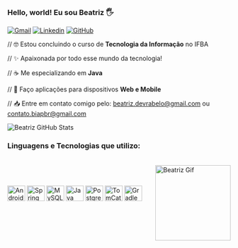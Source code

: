### Hello, world! Eu sou Beatriz 🖐

[![Gmail](https://img.shields.io/badge/Gmail-D14836?style=for-the-badge&logo=gmail&logoColor=white)](mailto:beatriz.devrabelo@gmail.com)
[![Linkedin](https://img.shields.io/badge/LinkedIn-0077B5?style=for-the-badge&logo=linkedin&logoColor=white)](https://www.linkedin.com/in/beatriz-rabel0/)
[![GitHub](https://img.shields.io/badge/GitHub-100000?style=for-the-badge&logo=github&logoColor=white)](https://github.com/devb3atriz)

// 🤓 Estou concluindo o curso de **Tecnologia da Informação** no IFBA

// ✨ Apaixonada por todo esse mundo da tecnologia!

// ☕ Me especializando em **Java**

// 📱 Faço aplicações para dispositivos **Web e Mobile**

// 📥 Entre em contato comigo pelo: beatriz.devrabelo@gmail.com ou contato.biapbr@gmail.com

![Beatriz GitHub Stats](https://github-readme-stats.vercel.app/api?username=devrabello&show_icons=true&theme=vue&include_all_commits=true&count_private=true)

### Linguagens e Tecnologias que utilizo:

<div style="display: inline_block"><br>
  <img align="right" alt="Beatriz Gif" height="170" width="170" src="https://cdn.discordapp.com/attachments/891111809036202084/901703183003439124/Webp.net-gifmaker.gif">
</div>

   ##
   
<div style="display: inline_block"><br>
  <img align="center" alt="Android" height="35" width="40" src="https://cdn.jsdelivr.net/gh/devicons/devicon/icons/android/android-plain.svg">
  <img align="center" alt="Spring" height="35" width="40" src="https://cdn.jsdelivr.net/gh/devicons/devicon/icons/spring/spring-original.svg">
  <img align="center" alt="MySQL" height="35" width="40" src="https://cdn.jsdelivr.net/gh/devicons/devicon/icons/mysql/mysql-original.svg">
  <img align="center" alt="Java" height="35" width="40" src="https://cdn.jsdelivr.net/gh/devicons/devicon/icons/java/java-original.svg">
  <img align="center" alt="PostgreSQL" height="35" width="40" src="https://cdn.jsdelivr.net/gh/devicons/devicon/icons/postgresql/postgresql-original.svg">
  <img align="center" alt="TomCat" height="35" width="40" src="https://cdn.jsdelivr.net/gh/devicons/devicon/icons/tomcat/tomcat-original.svg">
  <img align="center" alt="Gradle" height="35" width="40" src="https://cdn.jsdelivr.net/gh/devicons/devicon/icons/gradle/gradle-plain.svg">
</div>




